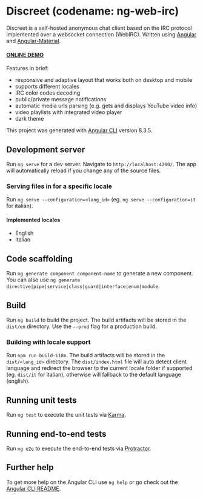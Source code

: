 # Discreet (codename: ng-web-irc)

Discreet is a self-hosted anonymous chat client based on the IRC protocol implemented over a websocket connection (WebIRC).
Written using [Angular](https://angular.io/) and [Angular-Material](https://material.angular.io/).

#### [ONLINE DEMO](https://genielabs.github.io/chat)

Features in brief:
- responsive and adaptive layout that works both on desktop and mobile
- supports different locales
- IRC color codes decoding
- public/private message notifications
- automatic media urls parsing (e.g. gets and displays YouTube video info)
- video playlists with integrated video player
- dark theme

This project was generated with [Angular CLI](https://github.com/angular/angular-cli) version 8.3.5.

## Development server

Run `ng serve` for a dev server. Navigate to `http://localhost:4200/`. The app will automatically reload if you change any of the source files.

### Serving files in for a specific locale

Run `ng serve --configuration=<lang_id>` (eg. `ng serve --configuration=it` for italian).

#### Implemented locales

- English
- Italian

## Code scaffolding

Run `ng generate component component-name` to generate a new component. You can also use `ng generate directive|pipe|service|class|guard|interface|enum|module`.

## Build

Run `ng build` to build the project. The build artifacts will be stored in the `dist/en` directory. Use the `--prod` flag for a production build.

### Building with locale support

Run `npm run build-i18n`. The build artifacts will be stored in the `dist/<lang_id>` directory.
The `dist/index.html` file will auto detect client language and redirect the browser to the current
locale folder if supported (eg. `dist/it` for italian), otherwise will fallback to the default language (english).

## Running unit tests

Run `ng test` to execute the unit tests via [Karma](https://karma-runner.github.io).

## Running end-to-end tests

Run `ng e2e` to execute the end-to-end tests via [Protractor](http://www.protractortest.org/).

## Further help

To get more help on the Angular CLI use `ng help` or go check out the [Angular CLI README](https://github.com/angular/angular-cli/blob/master/README.md).
